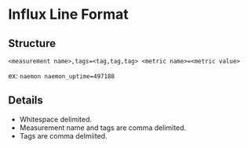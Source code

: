 # Influx Line Format
## Structure
`<measurement name>,tags=<tag,tag,tag> <metric name>=<metric value>`

ex: `naemon naemon_uptime=497188`

## Details

* Whitespace delimited.
* Measurement name and tags are comma delimited.
* Tags are comma delmiited.
